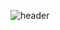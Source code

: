 ![header](https://capsule-render.vercel.app/api?type=slice&text=Chanwoo&color=93acff&fontAlign=82&fontColor=FFFFFF&animation=fadeIn&fontSize=60)
